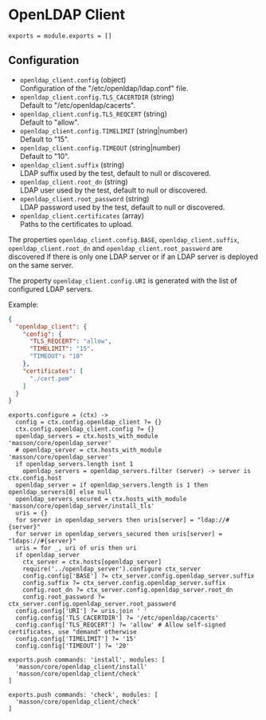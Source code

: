 
# OpenLDAP Client

    exports = module.exports = []

## Configuration

*   `openldap_client.config` (object)   
    Configuration of the "/etc/openldap/ldap.conf" file.   
*   `openldap_client.config.TLS_CACERTDIR` (string)   
    Default to "/etc/openldap/cacerts".   
*   `openldap_client.config.TLS_REQCERT` (string)   
    Default to "allow".   
*   `openldap_client.config.TIMELIMIT` (string|number)   
    Default to "15".   
*   `openldap_client.config.TIMEOUT` (string|number)  
    Default to "10".    
*   `openldap_client.suffix` (string)   
    LDAP suffix used by the test, default to null or discovered.   
*   `openldap_client.root_dn` (string)   
    LDAP user used by the test, default to null or discovered.   
*   `openldap_client.root_password` (string)   
    LDAP password used by the test, default to null or discovered.   
*   `openldap_client.certificates` (array)   
    Paths to the certificates to upload.   

The properties `openldap_client.config.BASE`, `openldap_client.suffix`, 
`openldap_client.root_dn` and `openldap_client.root_password` are discovered if 
there is only one LDAP server or if an LDAP server is deployed on the same 
server.

The property `openldap_client.config.URI` is generated with the list of 
configured LDAP servers.

Example:

```json
{
  "openldap_client": {
    "config": {
      "TLS_REQCERT": "allow",
      "TIMELIMIT": "15".
      "TIMEOUT": "10"
    },
    "certificates": [
      "./cert.pem"
    ]
  }
}
```

    exports.configure = (ctx) ->
      config = ctx.config.openldap_client ?= {}
      ctx.config.openldap_client.config ?= {}
      openldap_servers = ctx.hosts_with_module 'masson/core/openldap_server'
      # openldap_server = ctx.hosts_with_module 'masson/core/openldap_server'
      if openldap_servers.length isnt 1
        openldap_servers = openldap_servers.filter (server) -> server is ctx.config.host
      openldap_server = if openldap_servers.length is 1 then openldap_servers[0] else null
      openldap_servers_secured = ctx.hosts_with_module 'masson/core/openldap_server/install_tls'
      uris = {}
      for server in openldap_servers then uris[server] = "ldap://#{server}"
      for server in openldap_servers_secured then uris[server] = "ldaps://#{server}"
      uris = for _, uri of uris then uri
      if openldap_server
        ctx_server = ctx.hosts[openldap_server]
        require('../openldap_server').configure ctx_server
        config.config['BASE'] ?= ctx_server.config.openldap_server.suffix
        config.suffix ?= ctx_server.config.openldap_server.suffix
        config.root_dn ?= ctx_server.config.openldap_server.root_dn
        config.root_password ?= ctx_server.config.openldap_server.root_password
      config.config['URI'] ?= uris.join ' '
      config.config['TLS_CACERTDIR'] ?= '/etc/openldap/cacerts'
      config.config['TLS_REQCERT'] ?= 'allow' # Allow self-signed certificates, use "demand" otherwise
      config.config['TIMELIMIT'] ?= '15'
      config.config['TIMEOUT'] ?= '20'

    exports.push commands: 'install', modules: [
      'masson/core/openldap_client/install'
      'masson/core/openldap_client/check'
    ]

    exports.push commands: 'check', modules: [
      'masson/core/openldap_client/check'
    ]
